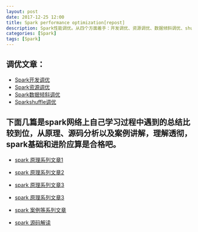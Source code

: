 ```yaml
---
layout: post
date: 2017-12-25 12:00
title: Spark performance optimization[repost]
description: Spark性能调优。从四个方面着手：开发调优、资源调优、数据倾斜调优、shuffle调优.。开发调优和资源调优是所有Spark作业都需要注意和遵循的一些基本原则，是高性能Spark作业的基础；数据倾斜调优，主要讲解了一套完整的用来解决Spark作业数据倾斜的解决方案；shuffle调优，面向的是对Spark的原理有较深层次掌握和研究的同学，主要讲解了如何对Spark作业的shuffle运行过程以及细节进行调优。
categories: [Spark]
tags: [Spark]
---
```


调优文章：
----------

- [Spark开发调优][1]
- [Spark资源调优][2]
- [Spark数据倾斜调优][3]
- [Sparkshuffle调优][4]

下面几篇是spark网络上自己学习过程中遇到的总结比较到位，从原理、源码分析以及案例讲解，理解透彻，spark基础和进阶应算是合格吧。
----------
- [spark 原理系列文章1][5]
- [spark 原理系列文章2][6]
- [spark 原理系列文章3][7]
- [spark 原理系列文章3][8]
- [spark 案例等系列文章][9]
- [spark 源码解读][10]

  [1]: https://www.iteblog.com/archives/1657.html
  [2]: https://www.iteblog.com/archives/1659
  [3]: https://www.iteblog.com/archives/1671
  [4]: https://www.iteblog.com/archives/1672
  [5]: http://litaotao.github.io/introduction-to-spark?s=inner
  [6]: https://spark-internals.books.yourtion.com/
  [7]: https://github.com/ColZer/DigAndBuried
  [8]: https://github.com/JerryLead/SparkInternals/tree/master/markdown
  [9]: https://www.iteblog.com/archives/category/spark/
  [10]: https://ihainan.gitbooks.io/spark-source-code/content/section1/rddDependencies.html
